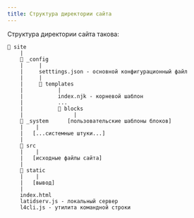 ```yaml
---
title: Структура директории сайта 
---
```


Структура директории сайта такова:
<!--cut-->

    📁 site
        |
        📁 _config
        |     |
        |     setttings.json - основной конфигурационный файл
        |     |
        |     📁 templates
        |           |
        |           index.njk - корневой шаблон
        |           ...
        |           📁 blocks
        |                |
        📁 _system      [пользовательские шаблоны блоков]
        |    |
        |   [...системные штуки...]
        |
        📁 src
        |    |
        |   [исходные файлы сайта]
        |
        📁 static
        |    |
        |   [вывод]
        |
        index.html
        latidserv.js - локальный сервер
        l4cli.js - утилита командной строки
